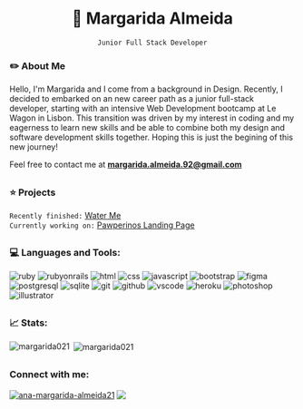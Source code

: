 <h1 align="center">🌻 Margarida Almeida </h1>
<p align="center"><code>Junior Full Stack Developer</code></p>

<h3>✏️ About Me</h3>
<p>Hello, I'm Margarida and I come from a background in Design. Recently, I decided to embarked on an new career path as a junior full-stack developer, starting with an intensive Web Development bootcamp at Le Wagon in Lisbon. This transition was driven by my interest in coding and my eagerness to learn new skills and be able to combine both my design and software development skills together. Hoping this is just the begining of this new journey!</p>

Feel free to contact me at <strong>margarida.almeida.92@gmail.com</strong>

<h2 dir="auto"></h2>
<h3>⭐ Projects</h3>
<code>Recently finished:</code>
<a href="http://www.appwater.me/" target="blank">Water Me</a>
<br>
<code>Currently working on:</code>
<a href="https://margarida021.github.io/pawperinos/" target="blank">Pawperinos Landing Page</a>


<h2 dir="auto"></h2>  
<h3 align="left">💻 Languages and Tools:</h3>
<p align="left"> 
  <img src="https://img.shields.io/badge/Ruby-CC342D?style=for-the-badge&logo=ruby&logoColor=white" alt="ruby">
  <img src="https://img.shields.io/badge/Ruby_on_Rails-CC0000?style=for-the-badge&logo=ruby-on-rails&logoColor=white" alt="rubyonrails">
  <img src="https://img.shields.io/badge/HTML5-E34F26?style=for-the-badge&logo=html5&logoColor=white" alt="html">
  <img src="https://img.shields.io/badge/CSS3-1572B6?style=for-the-badge&logo=css3&logoColor=white" alt="css">
  <img src="https://img.shields.io/badge/JavaScript-323330?style=for-the-badge&logo=javascript&logoColor=F7DF1E" alt="javascript">
  <img src="https://img.shields.io/badge/Bootstrap-563D7C?style=for-the-badge&logo=bootstrap&logoColor=white" alt="bootstrap">
  <img src="https://img.shields.io/badge/Figma-F24E1E?style=for-the-badge&logo=figma&logoColor=white" alt="figma">
  <img src="https://img.shields.io/badge/PostgreSQL-316192?style=for-the-badge&logo=postgresql&logoColor=white" alt="postgresql">
  <img src="https://img.shields.io/badge/SQLite-07405E?style=for-the-badge&logo=sqlite&logoColor=white" alt="sqlite">
  <img src="https://img.shields.io/badge/GIT-E44C30?style=for-the-badge&logo=git&logoColor=white" alt="git">
  <img src="https://img.shields.io/badge/GitHub-100000?style=for-the-badge&logo=github&logoColor=white" alt="github">
  <img src="https://img.shields.io/badge/VSCode-0078D4?style=for-the-badge&logo=visual%20studio%20code&logoColor=white" alt="vscode">
  <img src="https://img.shields.io/badge/Heroku-430098?style=for-the-badge&logo=heroku&logoColor=white" alt="heroku">
  <img src="https://img.shields.io/badge/Adobe%20Photoshop-31A8FF?style=for-the-badge&logo=Adobe%20Photoshop&logoColor=black" alt="photoshop">
  <img src="https://img.shields.io/badge/Adobe%20Illustrator-FF9A00?style=for-the-badge&logo=adobe%20illustrator&logoColor=white" alt="illustrator">
</p>

<h2 dir="auto"></h2>
<div>
  <h3 align="left">📈 Stats:</h3>
  <p><img align="left"src="https://github-readme-stats.vercel.app/api/top-langs?username=margarida021&show_icons=true&locale=en&layout=compact&theme=cobalt" alt="margarida021" /></p>
  <p>&nbsp;<img align="center" src="https://github-readme-stats.vercel.app/api?username=margarida021&show_icons=true&locale=en&theme=cobalt" alt="margarida021" /></p>
</div>

<h2 dir="auto"></h2>  
<div align="left">
  <h3 align="left">Connect with me:</h3>
  <a href="https://linkedin.com/in/ana-margarida-almeida21" target="blank"><img align="center" src="https://img.shields.io/badge/LinkedIn-0077B5?style=for-the-badge&logo=linkedin&logoColor=white" alt="ana-margarida-almeida21"/></a>  
  <a href="https://www.behance.net/margaridaa21" target="blank"><img align="center" src="https://img.shields.io/badge/Behance-0054F7?style=for-the-badge&logo=behance&logoColor=white"/></a>
</div>
